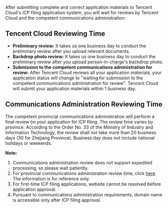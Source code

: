 After submitting complete and correct application materials to Tencent Cloud's ICP filing application system, you will wait for reviews by Tencent Cloud and the competent communications administration:

## Tencent Cloud Reviewing Time

- **Preliminary review:** It takes us one business day to conduct the preliminary review after you upload relevant documents.
- **Backdrop photo review:** It takes us one business day to conduct the preliminary review after you upload person-in-charge's backdrop photo.
- **Submission to the competent communications administration for review:** After Tencent Cloud reviews all your application materials, your application status will change to "waiting for submission to the competent communications administration for review". Tencent Cloud will submit your application materials within 1 business day. 

## Communications Administration Reviewing Time

The competent provincial communications administration will perform a final review on your application for ICP filing. The review time varies by province. According to the Order No. 33 of the Ministry of Industry and Information Technology, the review shall not take more than 20 business days (30 for Zhejiang Province). Business day does not include national holidays or weekends.

**Note:**

1. Communications administration review does not support expedited processing, so please wait patiently.
2. For provincial communications administration review time, click [here](http://bbs.qcloud.com/thread-20191-1-1.html?_ga=1.178748832.523657676.1528277080). The information is for reference only.
3. For first-time ICP filing applications, website cannot be resolved before application approval.
4. Pursuant to communications administration requirements, domain name is accessible only after ICP filing approval.
